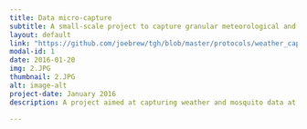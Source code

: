 ```yaml
---
title: Data micro-capture
subtitle: A small-scale project to capture granular meteorological and entemological data
layout: default
link: "https://github.com/joebrew/tgh/blob/master/protocols/weather_capture/report/weather_capture.pdf"
modal-id: 1
date: 2016-01-20
img: 2.JPG
thumbnail: 2.JPG
alt: image-alt
project-date: January 2016
description: A project aimed at capturing weather and mosquito data at a more granular scale than ever before carried out in subsaharan Africa (or any low-resource setting), for use by public health authorities and researchers.  

---
```

